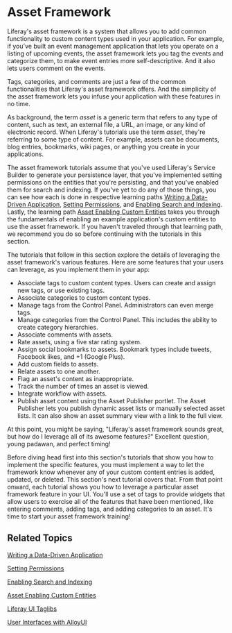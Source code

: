 # Asset Framework 

Liferay's asset framework is a system that allows you to add common
functionality to custom content types used in your application. For example, if
you've built an event management application that lets you operate on a listing
of upcoming events, the asset framework lets you tag the events and categorize
them, to make event entries more self-descriptive. And it also lets users
comment on the events. 

Tags, categories, and comments are just a few of the common functionalities that
Liferay's asset framework offers. And the simplicity of the asset framework
lets you infuse your application with these features in no time. 

As background, the term *asset* is a generic term that refers to any type of
content, such as text, an external file, a URL, an image, or any kind of
electronic record. When Liferay's tutorials use the term *asset*, they're
referring to some type of content. For example, assets can be documents, blog
entries, bookmarks, wiki pages, or anything you create in your applications. 

The asset framework tutorials assume that you've used Liferay's Service Builder
to generate your persistence layer, that you've implemented setting
permissions on the entities that you're persisting, and that you've enabled them
for search and indexing. If you've yet to do any of those things, you can see
how each is done in respective learning paths
[Writing a Data-Driven Application](/develop/learning-paths/-/knowledge_base/6-2/writing-a-data-driven-application),
[Setting Permissions](/develop/learning-paths/-/knowledge_base/6-2/setting-permissions),
and
[Enabling Search and Indexing](/develop/learning-paths/-/knowledge_base/6-2/enabling-search-and-indexing). 
Lastly, the learning path
[Asset Enabling Custom Entities](/develop/learning-paths/-/knowledge_base/6-2/asset-enabling-custom-entities)
takes you through the fundamentals of enabling an example application's custom
entities to use the asset framework. If you haven't traveled through that
learning path, we recommend you do so before continuing with the tutorials in
this section.

The tutorials that follow in this section explore the details of leveraging the
asset framework's various features. Here are some features that your users can
leverage, as you implement them in your app: 

-   Associate tags to custom content types. Users can create and assign new
    tags, or use existing tags. 
-   Associate categories to custom content types. 
-   Manage tags from the Control Panel. Administrators can even merge tags. 
-   Manage categories from the Control Panel. This includes the ability to
    create category hierarchies. 
-   Associate comments with assets. 
-   Rate assets, using a five star rating system. 
-   Assign social bookmarks to assets. Bookmark types include tweets, Facebook
    likes, and +1 (Google Plus). 
-   Add custom fields to assets. 
-   Relate assets to one another. 
-   Flag an asset's content as inappropriate. 
-   Track the number of times an asset is viewed. 
-   Integrate workflow with assets. 
-   Publish asset content using the Asset Publisher portlet. The Asset Publisher
    lets you publish dynamic asset lists or manually selected asset lists. It
    can also show an asset summary view with a link to the full view. 

At this point, you might be saying, "Liferay's asset framework sounds great, but
how do I leverage all of its awesome features?" Excellent question, young
padawan, and perfect timing! 

Before diving head first into this section's tutorials that show you how to
implement the specific features, you must implement a way to let the framework
know whenever any of your custom content entries is added, updated, or deleted.
This section's next tutorial covers that. From that point onward, each tutorial
shows you how to leverage a particular asset framework feature in your UI.
You'll use a set of tags to provide widgets that allow users to exercise all of
the features that have been mentioned, like entering comments, adding tags, and
adding categories to an asset. It's time to start your asset framework training!

## Related Topics

[Writing a Data-Driven Application](/develop/learning-paths/-/knowledge_base/6-2/writing-a-data-driven-application)

[Setting Permissions](/develop/learning-paths/-/knowledge_base/6-2/setting-permissions)

[Enabling Search and Indexing](/develop/learning-paths/-/knowledge_base/6-2/enabling-search-and-indexing)

[Asset Enabling Custom Entities](/learning-paths/-/knowledge_base/6-2/asset-enabling-custom-entities)

[Liferay UI Taglibs](/tutorials/-/knowledge_base/6-2/liferay-ui-taglibs)

[User Interfaces with AlloyUI](/tutorials/-/knowledge_base/6-2/alloyui)
